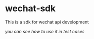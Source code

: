 wechat-sdk
==========

This is a sdk for wechat api development

*you can see how to use it in test cases*
